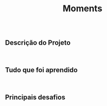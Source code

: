 <h1 align="center"> Moments </h1>

<br/>
<br/>

## Descrição do Projeto


<br/>


## Tudo que foi aprendido


<br/>



## Principais desafios
